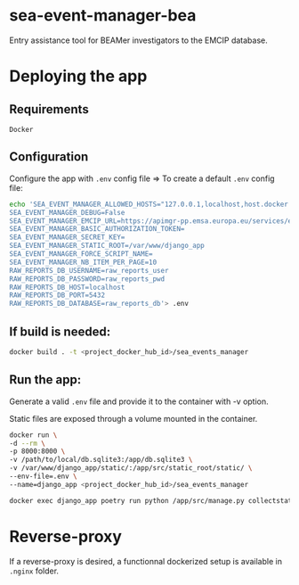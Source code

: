 # sea-event-manager-bea

Entry assistance tool for BEAMer investigators to the EMCIP database.

# Deploying the app
## Requirements
`Docker`

## Configuration
Configure the app with `.env` config file
=> To create a default `.env` config file:
```bash
echo 'SEA_EVENT_MANAGER_ALLOWED_HOSTS="127.0.0.1,localhost,host.docker.internal"
SEA_EVENT_MANAGER_DEBUG=False
SEA_EVENT_MANAGER_EMCIP_URL=https://apimgr-pp.emsa.europa.eu/services/emcip/v1
SEA_EVENT_MANAGER_BASIC_AUTHORIZATION_TOKEN=
SEA_EVENT_MANAGER_SECRET_KEY=
SEA_EVENT_MANAGER_STATIC_ROOT=/var/www/django_app
SEA_EVENT_MANAGER_FORCE_SCRIPT_NAME=
SEA_EVENT_MANAGER_NB_ITEM_PER_PAGE=10
RAW_REPORTS_DB_USERNAME=raw_reports_user
RAW_REPORTS_DB_PASSWORD=raw_reports_pwd
RAW_REPORTS_DB_HOST=localhost
RAW_REPORTS_DB_PORT=5432
RAW_REPORTS_DB_DATABASE=raw_reports_db'> .env
```

## If build is needed:
```bash
docker build . -t <project_docker_hub_id>/sea_events_manager
```

## Run the app:
Generate a valid `.env` file and provide it to the container with -v option.

Static files are exposed through a volume mounted in the container.

```bash
docker run \
-d --rm \
-p 8000:8000 \
-v /path/to/local/db.sqlite3:/app/db.sqlite3 \
-v /var/www/django_app/static/:/app/src/static_root/static/ \
--env-file=.env \
--name=django_app <project_docker_hub_id>/sea_events_manager

docker exec django_app poetry run python /app/src/manage.py collectstatic --noinput
```

# Reverse-proxy
If a reverse-proxy is desired, a functionnal dockerized setup is available in `.nginx` folder.
